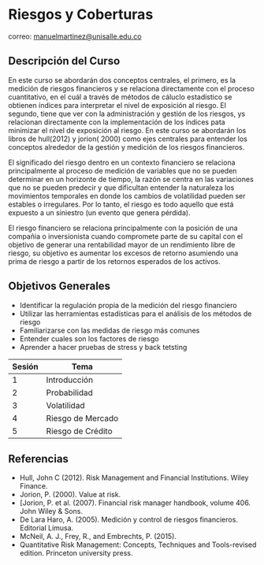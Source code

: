 # Riesgos y Coberturas


correo: manuelmartinez@unisalle.edu.co


## Descripción del Curso


En este curso se abordarán dos conceptos centrales, el primero, es la medición de riesgos financieros y se relaciona directamente con el proceso cuantitativo, en el cuál a través de métodos de cáluclo estadístico se obtienen índices para interpretar el nivel de exposición al riesgo. El segundo, tiene que ver con la administración y gestión de los riesgos, ys relacionan directamente con la implementación de los índices  pata  minimizar el nivel de exposición al riesgo. En este curso se abordarán los libros de hull(2012) y jorion( 2000) como ejes centrales para entender los conceptos alrededor de la gestión y medición de los riesgos financieros. 




El significado del riesgo dentro en un contexto financiero se relaciona principalmente al proceso de medición de variables que no se pueden determinar  en un horizonte de tiempo,  la razón se centra en  las variaciones que no se pueden predecir y que dificultan entender la naturaleza los movimientos temporales en donde los cambios  de volatilidad  pueden ser estables o irregulares. Por lo tanto, el riesgo es todo aquello que está expuesto a un siniestro (un evento que genera pérdida). 




El riesgo financiero se relaciona principalmente con la posición  de una compañia o inversionista cuando compromete parte de su capital con el objetivo de generar una rentabilidad mayor de un rendimiento libre de riesgo, su objetivo es aumentar los excesos de retorno asumiendo una prima de riesgo a partir de los retornos esperados de los activos.





## Objetivos Generales

* Identificar la regulación propia de la medición del riesgo financiero
* Utilizar  las  herramientas  estadísticas  para  el  análisis  de los métodos de riesgo
* Familiarizarse con las medidas de riesgo más comunes
* Entender cuales son los factores de riesgo
* Aprender a hacer pruebas de stress y back tetsting




| Sesión | Tema |
| --- | --- |
| 1| Introducción |
| 2 | Probabilidad |
| 3| Volatilidad|
| 4 | Riesgo de Mercado|
| 5|Riesgo de Crédito|




## Referencias


*	Hull, John C (2012). Risk Management and Financial Institutions. Wiley Finance.
*	Jorion, P. (2000). Value at risk. 
*	[Jorion, P. et al. (2007). Financial risk manager handbook, volume 406. John Wiley & Sons. 
*	De Lara Haro, A. (2005). Medición y control de riesgos financieros. Editorial Limusa. 
* McNeil, A. J., Frey, R., and Embrechts, P. (2015).
* Quantitative Risk Management: Concepts, Techniques and Tools-revised edition. Princeton university press.
